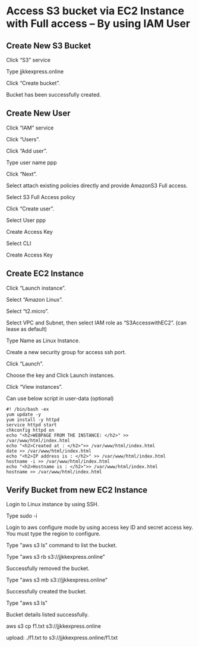 # Access S3 bucket via EC2 Instance with Full access – By using IAM User

## Create New S3 Bucket

Click “S3” service

Type jjkkexpress.online

Click “Create bucket”.

Bucket has been successfully created.


## Create New User

Click “IAM” service

Click “Users”.

Click “Add user”.

Type user name ppp

Click “Next”.

Select attach existing policies directly and provide AmazonS3 Full access.

Select S3 Full Access policy

Click “Create user”.

Select User ppp

Create Access Key

Select CLI 

Create Access Key


## Create EC2 Instance

Click “Launch instance”.

Select “Amazon Linux”.

Select “t2.micro”.

Select VPC and Subnet, then select IAM role as “S3AccesswithEC2”. (can lease as default)

Type Name as Linux Instance.

Create a new security group for access ssh port.

Click “Launch”.

Choose the key and Click Launch instances.

Click “View instances”.

Can use below script in user-data (optional)

```
#! /bin/bash -ex
yum update -y
yum install -y httpd
service httpd start
chkconfig httpd on
echo "<h2>WEBPAGE FROM THE INSTANCE: </h2>" >> /var/www/html/index.html
echo "<h2>Created at : </h2>">> /var/www/html/index.html
date >> /var/www/html/index.html
echo "<h2>IP address is : </h2>" >> /var/www/html/index.html
hostname -i >> /var/www/html/index.html
echo "<h2>Hostname is : </h2>">> /var/www/html/index.html
hostname >> /var/www/html/index.html
```

## Verify Bucket from new EC2 Instance

Login to Linux instance by using SSH.

Type sudo -i

Login to aws configure mode by using access key ID and secret access key.  You must type the region to configure.

Type "aws s3 ls" command to list the bucket.

Type "aws s3 rb s3://jjkkexpress.online"

Successfully removed the bucket.

Type "aws s3 mb s3://jjkkexpress.online"

Successfully created the bucket.

Type "aws s3 ls"

Bucket details listed successfully.

aws s3 cp f1.txt s3://jjkkexpress.online

upload: ./f1.txt to s3://jjkkexpress.online/f1.txt

